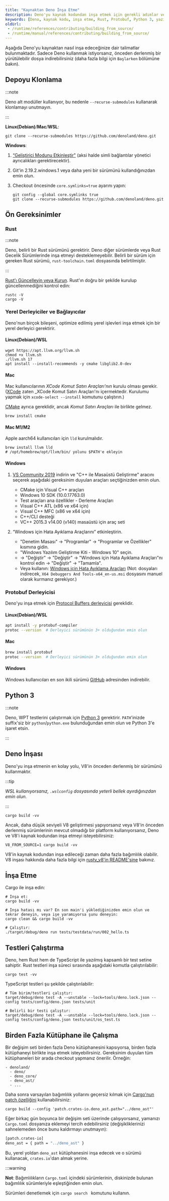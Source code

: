 ```yaml
---
title: "Kaynaktan Deno İnşa Etme"
description: Deno'yu kaynak kodundan inşa etmek için gerekli adımlar ve ön koşullar hakkında detaylar. Bu rehber, hem Windows hem de Unix tabanlı sistemlerde derleme sürecini ele alır.
keywords: [Deno, kaynak kodu, inşa etme, Rust, Protobuf, Python 3, yazılım geliştirme]
oldUrl:
 - /runtime/references/contributing/building_from_source/
 - /runtime/manual/references/contributing/building_from_source/
---
```


Aşağıda Deno'yu kaynaktan nasıl inşa edeceğinize dair talimatlar bulunmaktadır. Sadece Deno kullanmak istiyorsanız, önceden derlenmiş bir yürütülebilir dosya indirebilirsiniz (daha fazla bilgi için `Başlarken` bölümüne bakın).

## Depoyu Klonlama

:::note

Deno alt modüller kullanıyor, bu nedenle `--recurse-submodules` kullanarak klonlamayı unutmayın.

:::

**Linux(Debian)**/**Mac**/**WSL**:

```shell
git clone --recurse-submodules https://github.com/denoland/deno.git
```

**Windows**:

1. [“Geliştirici Modunu Etkinleştir"](https://www.google.com/search?q=windows+enable+developer+mode)
   (aksi halde simli bağlantılar yönetici ayrıcalıkları gerektirecektir).
2. Git'in 2.19.2.windows.1 veya daha yeni bir sürümünü kullandığınızdan emin olun.
3. Checkout öncesinde `core.symlinks=true` ayarını yapın:

   ```shell
   git config --global core.symlinks true
   git clone --recurse-submodules https://github.com/denoland/deno.git
   ```

## Ön Gereksinimler

### Rust

:::note

Deno, belirli bir Rust sürümünü gerektirir. Deno diğer sürümlerde veya Rust Gecelik Sürümlerinde inşa etmeyi desteklemeyebilir. Belirli bir sürüm için gereken Rust sürümü, `rust-toolchain.toml` dosyasında belirtilmiştir.

:::

[Rust'ı Güncelleyin veya Kurun](https://www.rust-lang.org/tools/install). Rust'ın doğru bir şekilde kurulup güncellenmediğini kontrol edin:

```console
rustc -V
cargo -V
```

### Yerel Derleyiciler ve Bağlayıcılar

Deno'nun birçok bileşeni, optimize edilmiş yerel işlevleri inşa etmek için bir yerel derleyici gerektirir.

#### Linux(Debian)/WSL

```shell
wget https://apt.llvm.org/llvm.sh
chmod +x llvm.sh
./llvm.sh 17
apt install --install-recommends -y cmake libglib2.0-dev
```

#### Mac

Mac kullanıcılarının _XCode Komut Satırı Araçları'nın_ kurulu olması gerekir. ([XCode](https://developer.apple.com/xcode/) zaten _XCode Komut Satırı Araçları'nı içermektedir. Kurulumu yapmak için `xcode-select --install` komutunu çalıştırın.)

[CMake](https://cmake.org/) ayrıca gereklidir, ancak _Komut Satırı Araçları_ ile birlikte gelmez.

```console
brew install cmake
```

#### Mac M1/M2

Apple aarch64 kullanıcıları için `lld` kurulmalıdır.

```console
brew install llvm lld
# /opt/homebrew/opt/llvm/bin/ yolunu $PATH'e ekleyin
```

#### Windows

1. [VS Community 2019](https://www.visualstudio.com/downloads/) indirin ve "C++ ile Masaüstü Geliştirme" aracını seçerek aşağıdaki gereksinim duyulan araçları seçtiğinizden emin olun.

   - CMake için Visual C++ araçları
   - Windows 10 SDK (10.0.17763.0)
   - Test araçları ana özellikler - Derleme Araçları
   - Visual C++ ATL (x86 ve x64 için)
   - Visual C++ MFC (x86 ve x64 için)
   - C++/CLI desteği
   - VC++ 2015.3 v14.00 (v140) masaüstü için araç seti

2. “Windows için Hata Ayıklama Araçlarını” etkinleştirin.
   - "Denetim Masası" → "Programlar" → "Programlar ve Özellikler" kısmına gidin.
   - "Windows Yazılım Geliştirme Kiti - Windows 10" seçin.
   - → "Değiştir" → "Değiştir" → "Windows için Hata Ayıklama Araçları"nı kontrol edin → "Değiştir" → "Tamamla".
   - Veya kullanın:
     [Windows için Hata Ayıklama Araçları](https://docs.microsoft.com/en-us/windows-hardware/drivers/debugger/)
     (Not: dosyaları indirecek, `X64 Debuggers And Tools-x64_en-us.msi` dosyasını manuel olarak kurmanız gerekiyor.)

### Protobuf Derleyicisi

Deno'yu inşa etmek için
[Protocol Buffers derleyicisi](https://grpc.io/docs/protoc-installation/) gereklidir.

#### Linux(Debian)/WSL

```sh
apt install -y protobuf-compiler
protoc --version  # Derleyici sürümünün 3+ olduğundan emin olun
```

#### Mac

```sh
brew install protobuf
protoc --version  # Derleyici sürümünün 3+ olduğundan emin olun
```

#### Windows

Windows kullanıcıları en son ikili sürümü [GitHub](https://github.com/protocolbuffers/protobuf/releases/latest) adresinden indirebilir.

## Python 3

:::note

Deno, WPT testlerini çalıştırmak için [Python 3](https://www.python.org/downloads) gerektirir. `PATH`'inizde suffix'siz bir `python`/`python.exe` bulunduğundan emin olun ve Python 3'e işaret etsin.

:::

## Deno İnşası

Deno'yu inşa etmenin en kolay yolu, V8'in önceden derlenmiş bir sürümünü kullanmaktır.

:::tip 

_WSL kullanıyorsanız, `.wslconfig` dosyasında yeterli bellek ayırdığınızdan emin olun._

:::

```console
cargo build -vv
```

Ancak, daha düşük seviyeli V8 geliştirmesi yapıyorsanız veya V8'in önceden derlenmiş sürümlerinin mevcut olmadığı bir platform kullanıyorsanız, Deno ve V8'i kaynak kodundan inşa etmeyi isteyebilirsiniz:

```console
V8_FROM_SOURCE=1 cargo build -vv
```

V8'in kaynak kodundan inşa edileceği zaman daha fazla bağımlılık olabilir. V8 inşası hakkında daha fazla bilgi için [rusty_v8'in README'sine](https://github.com/denoland/rusty_v8) bakınız.

## İnşa Etme

Cargo ile inşa edin:

```shell
# İnşa et:
cargo build -vv

# İnşa hatası mı var? En son main'i yüklediğinizden emin olun ve tekrar deneyin, veya işe yaramıyorsa şunu deneyin:
cargo clean && cargo build -vv

# Çalıştır:
./target/debug/deno run tests/testdata/run/002_hello.ts
```

## Testleri Çalıştırma

Deno, hem Rust hem de TypeScript ile yazılmış kapsamlı bir test setine sahiptir. Rust testleri inşa süreci sırasında aşağıdaki komutla çalıştırılabilir:

```shell
cargo test -vv
```

TypeScript testleri şu şekilde çalıştırılabilir:

```shell
# Tüm birim/testleri çalıştır:
target/debug/deno test -A --unstable --lock=tools/deno.lock.json --config tests/config/deno.json tests/unit

# Belirli bir testi çalıştır:
target/debug/deno test -A --unstable --lock=tools/deno.lock.json --config tests/config/deno.json tests/unit/os_test.ts
```

## Birden Fazla Kütüphane ile Çalışma

Bir değişim seti birden fazla Deno kütüphanesini kapsıyorsa, birden fazla kütüphaneyi birlikte inşa etmek isteyebilirsiniz. Gereksinim duyulan tüm kütüphaneleri bir arada checkout yapmanız önerilir. Örneğin:

```shell
- denoland/
  - deno/
  - deno_core/
  - deno_ast/
  - ...
```

Daha sonra varsayılan bağımlılık yollarını geçersiz kılmak için
[Cargo'nun patch özelliğini](https://doc.rust-lang.org/cargo/reference/overriding-dependencies.html) kullanabilirsiniz:

```shell
cargo build --config 'patch.crates-io.deno_ast.path="../deno_ast"'
```

Eğer birkaç gün boyunca bir değişim seti üzerinde çalışıyorsanız, yamanızı `Cargo.toml` dosyanıza eklemeyi tercih edebilirsiniz (değişikliklerinizi sahnelemeden önce bunu kaldırmayı unutmayın):

```sh
[patch.crates-io]
deno_ast = { path = "../deno_ast" }
```

Bu, yerel yoldan `deno_ast` kütüphanesini inşa edecek ve o sürümü kullanacak, `crates.io`'dan almak yerine.

:::warning

**Not**: Bağımlılıkların `Cargo.toml` içindeki sürümlerinin, diskinizde bulunan bağımlılık sürümleriyle eşleştiğinden emin olun.

Sürümleri denetlemek için `cargo search ` komutunu kullanın.